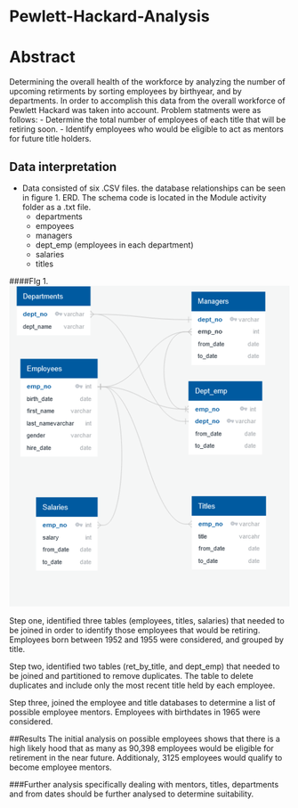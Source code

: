 # Pewlett-Hackard-Analysis

# Abstract

Determining the overall health of the workforce by analyzing the number of upcoming retirments by sorting employees by birthyear, and by departments. In order to accomplish this data from the overall workforce of Pewlett Hackard was taken into account. Problem statments were as follows:
    - Determine the total number of employees of each title that will be retiring soon.
    - Identify employees who would be eligible to act as mentors for future title holders.

## Data interpretation
- Data consisted of six .CSV files. the database relationships can be seen in figure 1. ERD. The schema code is located in the Module activity folder as a .txt file.
    - departments
    - empoyees
    - managers
    - dept_emp (employees in each department)
    - salaries
    - titles
 
####FIg 1.
![FIG 1.](https://github.com/ChrFoley/Pewlett-Hackard-Analysis/blob/master/Module%20Exercise/EmployeeDB.png)

Step one, identified three tables (employees, titles, salaries) that needed to be joined in order to identify those employees that would be retiring. Employees born between 1952 and 1955 were considered, and grouped by title.

Step two, identified two tables (ret_by_title, and dept_emp) that needed to be joined and partitioned to remove duplicates. The table to delete duplicates and include only the most recent title held by each employee.

Step three, joined the employee and title databases to determine a list of possible employee mentors. Employees with birthdates in 1965 were considered.

##Results
The initial analysis on possible employees shows that there is a high likely hood that as many as 90,398 employees would be eligible for retirement in the near future. Additionaly, 3125 employees would qualify to become employee mentors. 

###Further analysis
specifically dealing with mentors, titles, departments and from dates should be further analysed to determine suitability. 



 
